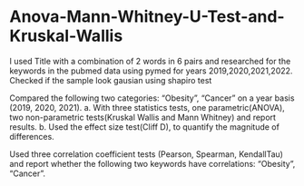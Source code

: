 # Anova-Mann-Whitney-U-Test-and-Kruskal-Wallis

I used Title with a combination of 2 words in 6 pairs and researched for the keywords in the pubmed data using pymed for years 2019,2020,2021,2022. 
Checked if the sample look gausian using shapiro test

Compared the following two categories: “Obesity”, “Cancer” on a year basis (2019, 2020, 2021). 
a. With three statistics tests, one parametric(ANOVA), two non-parametric tests(Kruskal Wallis and Mann Whitney) and report results. 
b. Used the effect size test(Cliff D), to quantify the magnitude of differences.

Used three correlation coefficient tests (Pearson, Spearman, KendallTau) and report whether the following two keywords have correlations: “Obesity”, “Cancer”.
